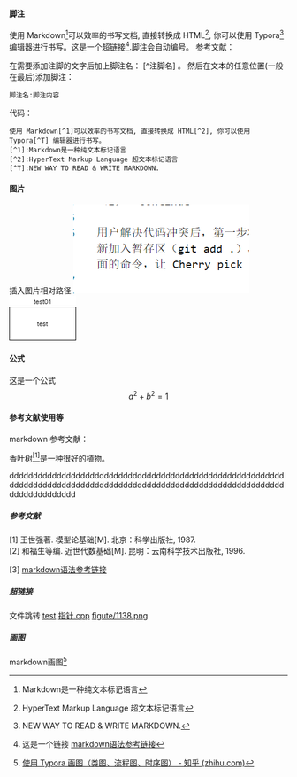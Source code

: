 
#### 脚注

使用 Markdown[^1]可以效率的书写文档, 直接转换成 HTML[^2], 你可以使用 Typora[^T] 编辑器进行书写。这是一个超链接[^8].脚注会自动编号。
参考文献：
[^1]:Markdown是一种纯文本标记语言
[^2]:HyperText Markup Language 超文本标记语言
[^T]:NEW WAY TO READ & WRITE MARKDOWN.
[^8]:这是一个链接 [markdown语法参考链接](https://www.imooc.com/wiki/markdownlesson/markdownblockquotes.html)

在需要添加注脚的文字后加上脚注名： [^注脚名] 。 然后在文本的任意位置(一般在最后)添加脚注：
```
脚注名:脚注内容
```
代码：
```
使用 Markdown[^1]可以效率的书写文档, 直接转换成 HTML[^2], 你可以使用 Typora[^T] 编辑器进行书写。
[^1]:Markdown是一种纯文本标记语言
[^2]:HyperText Markup Language 超文本标记语言
[^T]:NEW WAY TO READ & WRITE MARKDOWN.

```

#### 图片

插入图片相对路径
![aaa](./figure/1138.png)
![](./figure/test.drawio.png)


#### 公式

这是一个公式
$$  a^2 + b ^2 = 1  \tag{2-1}  $$



#### 参考文献使用等


markdown 参考文献：

香叶树[<sup>[1]</sup>](#refer-anchor-1)是一种很好的植物。


dddddddddddddddddddddddddddddddddddddddddddddddddddddddddddddddddddddddddddddddddddddddddddddddddddddddddddddddddddddddddddddddddd

##### 参考文献
<div id="refer-anchor-1"></div>
[1] 王世强著. 模型论基础[M]. 北京：科学出版社, 1987.
<div id="refer-anchor-2"></div>
[2]	和福生等编. 近世代数基础[M]. 昆明：云南科学技术出版社, 1996.

[3] [markdown语法参考链接](https://www.imooc.com/wiki/markdownlesson/markdownblockquotes.html)

##### 超链接
文件跳转
[test](指针.cpp)
[指针.cpp](指针.cpp)
[figute/1138.png](./figure/1138.png)


##### 画图
markdown画图[^图]
[^图]: [使用 Typora 画图（类图、流程图、时序图） - 知乎 (zhihu.com)](https://zhuanlan.zhihu.com/p/172635547)